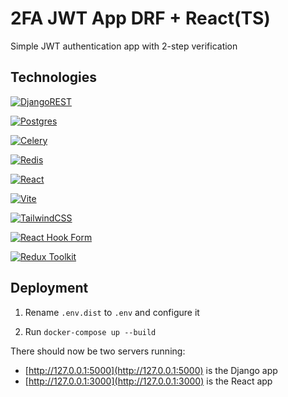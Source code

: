 # 2FA JWT App DRF + React(TS)

Simple JWT authentication app with 2-step verification 

## Technologies

[![DjangoREST](https://img.shields.io/badge/DJANGO-REST-ff1709?style=for-the-badge&logo=django&logoColor=white&color=ff1709&labelColor=gray)](https://www.django-rest-framework.org/) 

[![Postgres](https://img.shields.io/badge/postgres-%23316192.svg?style=for-the-badge&logo=postgresql&logoColor=white)](https://www.postgresql.org/) 

[![Celery](https://img.shields.io/badge/celery-%23a9cc54.svg?style=for-the-badge&logo=celery&logoColor=ddf4a4)](https://docs.celeryq.dev/en/stable/) 

[![Redis](https://img.shields.io/badge/redis-%23DD0031.svg?style=for-the-badge&logo=redis&logoColor=white)](https://redis.io/)

[![React](https://img.shields.io/badge/react-%2320232a.svg?style=for-the-badge&logo=react&logoColor=%2361DAFB)](https://react.dev/)

[![Vite](https://img.shields.io/badge/vite-%23646CFF.svg?style=for-the-badge&logo=vite&logoColor=white)](https://vitejs.dev/)

[![TailwindCSS](https://img.shields.io/badge/tailwindcss-%2338B2AC.svg?style=for-the-badge&logo=tailwind-css&logoColor=white)](https://tailwindcss.com/)

[![React Hook Form](https://img.shields.io/badge/React%20Hook%20Form-%23EC5990.svg?style=for-the-badge&logo=reacthookform&logoColor=white)](https://react-hook-form.com/)

[![Redux Toolkit](https://img.shields.io/badge/redux-%23593d88.svg?style=for-the-badge&logo=redux&logoColor=white)](https://redux-toolkit.js.org/)


## Deployment
1) Rename `.env.dist` to `.env` and configure it
  
2) Run `docker-compose up --build`


 There should now be two servers running:
  - [http://127.0.0.1:5000](http://127.0.0.1:5000) is the Django app
  - [http://127.0.0.1:3000](http://127.0.0.1:3000) is the React app
  




